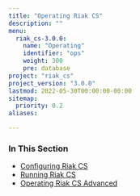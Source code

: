```yaml
---
title: "Operating Riak CS"
description: ""
menu:
  riak_cs-3.0.0:
    name: "Operating"
    identifier: "ops"
    weight: 300
    pre: database
project: "riak_cs"
project_version: "3.0.0"
lastmod: 2022-05-30T00:00:00-00:00
sitemap:
  priority: 0.2
aliases:

---
```


### In This Section

- [Configuring Riak CS](../cookbooks/configuration)
- [Running Riak CS](./running)
- [Operating Riak CS Advanced](./advanced)

